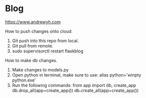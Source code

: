# Blog
https://www.andrewyh.com

How to push changes onto cloud:
1. Git push into this repo from local.
2. Git pull from remote.
3. sudo supervisorctl restart flaskblog

How to make db changes.
1. Make changes to models.py
2. Open python in terminal, make sure to use: alias python='winpty python.exe'
3. Run the following commands:
   from app import db, create_app
   db.drop_all(app=create_app())
   db.create_all(app=create_app())
